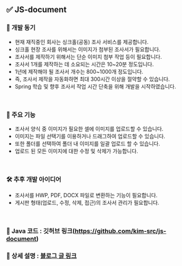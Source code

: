## ✅ JS-document

### 🔔 개발 동기
- 현재 재직중인 회사는 싱크홀(공동) 조사 서비스를 제공합니다.
- 싱크홀 현장 조사를 위해서는 이미지가 첨부된 조사서가 필요합니다.
- 조사서를 제작하기 위해서는 단순 이미지 첨부 작업 등이 필요합니다.
- 조사서 1개를 제작하는 데 소요되는 시간은 10~20분 정도입니다.
- 1년에 제작해야 될 조사서 개수는 800~1000개 정도입니다.
- 즉, 조사서 제작을 자동화하면 최대 300시간 이상을 절약할 수 있습니다.
- Spring 학습 및 향후 조사서 작업 시간 단축을 위해 개발을 시작하였습니다.

<br>

### 🔔 주요 기능
- 조사서 양식 중 이미지가 필요한 셀에 이미지를 업로드할 수 있습니다.
- 이미지는 파일 선택기를 이용하거나 드래그하여 업로드할 수 있습니다.
- 또한 폴더를 선택하여 폴더 내 이미지를 일괄 업로드 할 수 있습니다.
- 업로드 된 모든 이미지에 대한 수정 및 삭제가 가능합니다.

<br>

### 🛠️ 추후 개발 아이디어
- 조사서를 HWP, PDF, DOCX 파일로 변환하는 기능이 필요합니다.
- 게시판 형태(업로드, 수정, 삭제, 접근)의 조사서 관리가 필요합니다.

<br>

### 📌 Java 코드 : 깃허브 링크(https://github.com/kim-src/js-document)
### 📌 상세 설명 : <a href="https://kim-src.github.io/posts/GPR-%EB%B6%84%EC%84%9D%EA%B3%B5%EB%8F%99%EC%A1%B0%EC%82%AC%EC%84%9C-%EC%9E%90%EB%8F%99%ED%99%94-%ED%94%84%EB%A1%9C%EA%B7%B8%EB%9E%A8-%EA%B0%9C%EB%B0%9C-%ED%94%84%EB%A1%9C%EC%A0%9D%ED%8A%B8/">블로그 글 링크</a>
